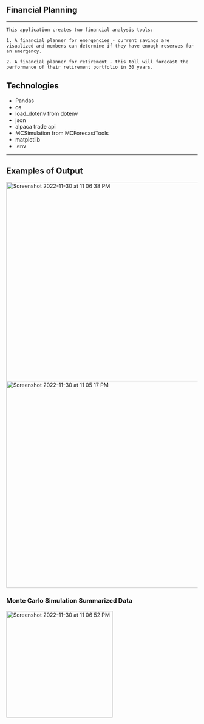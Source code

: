 ## Financial Planning
---
```
This application creates two financial analysis tools: 

1. A financial planner for emergencies - current savings are visualized and members can determine if they have enough reserves for an emergency.

2. A financial planner for retirement - this toll will forecast the performance of their retirement portfolio in 30 years. 

 ```

## Technologies

* Pandas
* os
* load_dotenv from dotenv
* json
* alpaca trade api
* MCSimulation from MCForecastTools
* matplotlib
* .env 
---

## Examples of Output

<img width="522" alt="Screenshot 2022-11-30 at 11 06 38 PM" src="https://user-images.githubusercontent.com/112917950/204988178-894f3615-89e2-46aa-9213-d3d6064d42e1.png">

<img width="543" alt="Screenshot 2022-11-30 at 11 05 17 PM" src="https://user-images.githubusercontent.com/112917950/204988180-7471c397-7e49-4604-ad56-b2e2d1045953.png">

### Monte Carlo Simulation Summarized Data
<img width="280" alt="Screenshot 2022-11-30 at 11 06 52 PM" src="https://user-images.githubusercontent.com/112917950/204988147-62a6f771-4fc1-4ae2-934b-5ba3dc848936.png">
